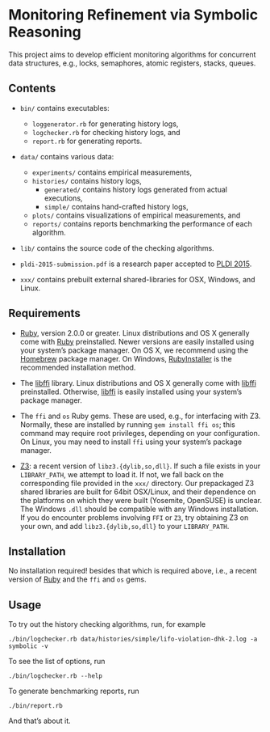 # Monitoring Refinement via Symbolic Reasoning

This project aims to develop efficient monitoring algorithms for concurrent
data structures, e.g., locks, semaphores, atomic registers, stacks, queues.

## Contents

* `bin/` contains executables:
    * `loggenerator.rb` for generating history logs,
    * `logchecker.rb` for checking history logs, and
    * `report.rb` for generating reports.

* `data/` contains various data:
    * `experiments/` contains empirical measurements,
    * `histories/` contains history logs,
        * `generated/` contains history logs generated from actual executions,
        * `simple/` contains hand-crafted history logs,
    * `plots/` contains visualizations of empirical measurements, and
    * `reports/` contains reports benchmarking the performance of each algorithm.

* `lib/` contains the source code of the checking algorithms.

* `pldi-2015-submission.pdf` is a research paper accepted to [PLDI 2015][].

* `xxx/` contains prebuilt external shared-libraries for OSX, Windows, and Linux.

[PLDI 2015]: http://conf.researchr.org/home/pldi2015

## Requirements

* [Ruby], version 2.0.0 or greater. Linux distributions and OS X generally come
  with [Ruby] preinstalled. Newer versions are easily installed using your
  system’s package manager. On OS X, we recommend using the [Homebrew] package
  manager. On Windows, [RubyInstaller](http://rubyinstaller.org) is the
  recommended installation method.

* The [libffi] library. Linux distributions and OS X generally come with
  [libffi] preinstalled. Otherwise, [libffi] is easily installed using your
  system’s package manager.

* The `ffi` and `os` Ruby gems. These are used, e.g., for interfacing with Z3.
  Normally, these are installed by running `gem install ffi os`; this command
  may require root privileges, depending on your configuration. On Linux, you
  may need to install `ffi` using your system’s package manager.

* [Z3]: a recent version of `libz3.{dylib,so,dll}`. If such a file exists in
  your `LIBRARY_PATH`, we attempt to load it. If not, we fall back on the
  corresponding file provided in the `xxx/` directory. Our prepackaged Z3
  shared libraries are built for 64bit OSX/Linux, and their dependence on the
  platforms on which they were built (Yosemite, OpenSUSE) is unclear. The
  Windows `.dll` should be compatible with any Windows installation. If you do
  encounter problems involving `FFI` or `Z3`, try obtaining Z3 on your own, and
  add `libz3.{dylib,so,dll}` to your `LIBRARY_PATH`.

[Homebrew]: http://brew.sh
[Ruby]: https://www.ruby-lang.org  
[libffi]: https://sourceware.org/libffi
[Z3]: http://z3.codeplex.com

## Installation

No installation required! besides that which is required above, i.e., a recent
version of [Ruby] and the `ffi` and `os` gems.

## Usage

To try out the history checking algorithms, run, for example

    ./bin/logchecker.rb data/histories/simple/lifo-violation-dhk-2.log -a symbolic -v

To see the list of options, run

    ./bin/logchecker.rb --help
    
To generate benchmarking reports, run

    ./bin/report.rb

And that’s about it.
